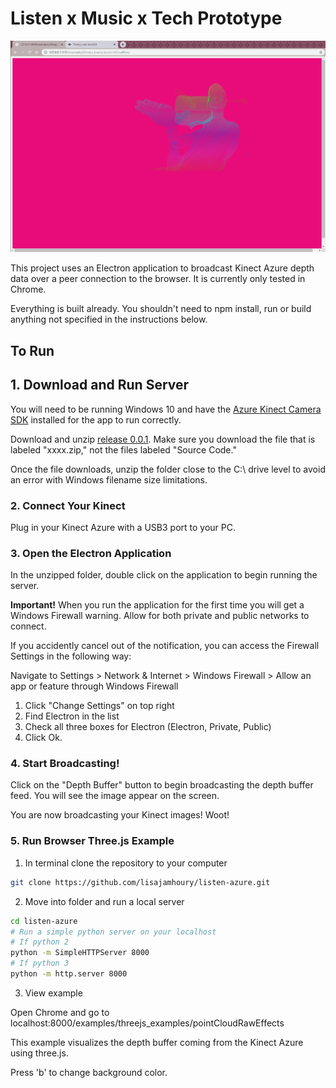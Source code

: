 # Listen x Music x Tech Prototype

![project cover](project_cover.png)

This project uses an Electron application to broadcast Kinect Azure depth data over a peer connection to the browser. It is currently only tested in Chrome.

Everything is built already. You shouldn't need to npm install, run or build anything not specified in the instructions below.

## To Run

## 1. Download and Run Server

You will need to be running Windows 10 and have the [Azure Kinect Camera SDK](https://docs.microsoft.com/en-us/azure/Kinect-dk/sensor-sdk-download) installed for the app to run correctly.

Download and unzip [release 0.0.1](https://github.com/lisajamhoury/listen-azure/releases/tag/0.0.1). Make sure you download the file that is labeled "xxxx.zip," not the files labeled "Source Code."

Once the file downloads, unzip the folder close to the C:\ drive level to avoid an error with Windows filename size limitations.

### 2. Connect Your Kinect

Plug in your Kinect Azure with a USB3 port to your PC.

### 3. Open the Electron Application

In the unzipped folder, double click on the application to begin running the server.

**Important!** When you run the application for the first time you will get a Windows Firewall warning. Allow for both private and public networks to connect.

If you accidently cancel out of the notification, you can access the Firewall Settings in the following way:

Navigate to Settings > Network & Internet > Windows Firewall > Allow an app or feature through Windows Firewall

1. Click "Change Settings" on top right
2. Find Electron in the list
3. Check all three boxes for Electron (Electron, Private, Public)
4. Click Ok.

### 4. Start Broadcasting!

Click on the "Depth Buffer" button to begin broadcasting the depth buffer feed. You will see the image appear on the screen.

You are now broadcasting your Kinect images! Woot!

### 5. Run Browser Three.js Example

1. In terminal clone the repository to your computer

```bash
git clone https://github.com/lisajamhoury/listen-azure.git
```

2. Move into folder and run a local server

```bash
cd listen-azure
# Run a simple python server on your localhost
# If python 2
python -m SimpleHTTPServer 8000
# If python 3
python -m http.server 8000
```

3. View example

Open Chrome and go to localhost:8000/examples/threejs_examples/pointCloudRawEffects

This example visualizes the depth buffer coming from the Kinect Azure using three.js.

Press 'b' to change background color.
